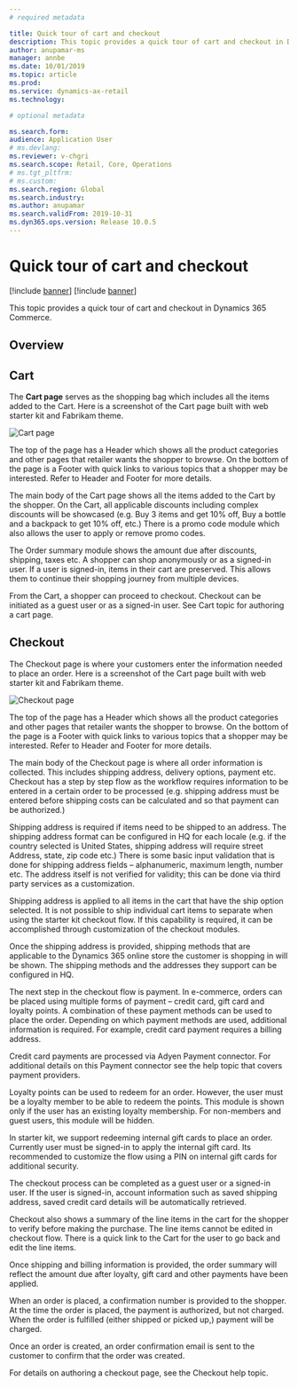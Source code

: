 ```yaml
---
# required metadata

title: Quick tour of cart and checkout
description: This topic provides a quick tour of cart and checkout in Dynamics 365 Commerce.
author: anupamar-ms
manager: annbe
ms.date: 10/01/2019
ms.topic: article
ms.prod: 
ms.service: dynamics-ax-retail
ms.technology: 

# optional metadata

ms.search.form:  
audience: Application User
# ms.devlang: 
ms.reviewer: v-chgri
ms.search.scope: Retail, Core, Operations
# ms.tgt_pltfrm: 
# ms.custom: 
ms.search.region: Global
ms.search.industry: 
ms.author: anupamar
ms.search.validFrom: 2019-10-31
ms.dyn365.ops.version: Release 10.0.5
---
```


# Quick tour of cart and checkout

[!include [banner](../includes/preview-banner.md)]
[!include [banner](../includes/banner.md)]

This topic provides a quick tour of cart and checkout in Dynamics 365 Commerce.

## Overview

## Cart

The **Cart page** serves as the shopping bag which includes all the items added to the Cart. Here is a screenshot of the Cart page built with web starter kit and Fabrikam theme.

![Cart page](./media/cart2.PNG)

The top of the page has a Header which shows all the product categories and other pages that retailer wants the shopper to browse. On the bottom of the page is a Footer with quick links to various topics that a shopper may be interested. Refer to Header and Footer for more details.

The main body of the Cart page shows all the items added to the Cart by the shopper. On the Cart, all applicable discounts including complex discounts will be showcased (e.g. Buy 3 items and get 10% off, Buy a bottle and a backpack to get 10% off, etc.) There is a promo code module which also allows the user to apply or remove promo codes.

The Order summary module shows the amount due after discounts, shipping, taxes etc. A shopper can shop anonymously or as a signed-in user. If a user is signed-in, items in their cart are preserved. This allows them to continue their shopping journey from multiple devices.

From the Cart, a shopper can proceed to checkout. Checkout can be initiated as a guest user or as a signed-in user. See Cart topic for authoring a cart page. 

## Checkout

The Checkout page is where your customers enter the information needed to place an order. Here is a screenshot of the Cart page built with web starter kit and Fabrikam theme.

![Checkout page](./media/Checkout.PNG)

The top of the page has a Header which shows all the product categories and other pages that retailer wants the shopper to browse. On the bottom of the page is a Footer with quick links to various topics that a shopper may be interested. Refer to Header and Footer for more details.

The main body of the Checkout page is where all order information is collected. This includes shipping address, delivery options, payment etc. Checkout has a step by step flow as the workflow requires information to be entered in a certain order to be processed (e.g. shipping address must be entered before shipping costs can be calculated and so that payment can be authorized.)

Shipping address is required if items need to be shipped to an address. The shipping address format can be configured in HQ for each locale (e.g. if the country selected is United States, shipping address will require street Address, state, zip code etc.) There is some basic input validation that is done for shipping address fields – alphanumeric, maximum length, number etc. The address itself is not verified for validity; this can be done via third party services as a customization. 

Shipping address is applied to all items in the cart that have the ship option selected. It is not possible to ship individual cart items to separate when using the starter kit checkout flow. If this capability is required, it can be accomplished through customization of the checkout modules. 

Once the shipping address is provided, shipping methods that are applicable to the Dynamics 365 online store the customer is shopping in will be shown. The shipping methods and the addresses they support can be configured in HQ.  

The next step in the checkout flow is payment. In e-commerce, orders can be placed using multiple forms of payment – credit card, gift card and loyalty points.  A combination of these payment methods can be used to place the order. Depending on which payment methods are used, additional information is required. For example, credit card payment requires a billing address. 

Credit card payments are processed via Adyen Payment connector. For additional details on this Payment connector see the help topic that covers payment providers.

Loyalty points can be used to redeem for an order. However, the user must be a loyalty member to be able to redeem the points. This module is shown only if the user has an existing loyalty membership. For non-members and guest users, this module will be hidden.

In starter kit, we support redeeming internal gift cards to place an order. Currently user must be signed-in to apply the internal gift card. Its recommended to customize the flow using a PIN on internal gift cards for additional security.

The checkout process can be completed as a guest user or a signed-in user. If the user is signed-in, account information such as saved shipping address, saved credit card details will be automatically retrieved. 

Checkout also shows a summary of the line items in the cart for the shopper to verify before making the purchase. The line items cannot be edited in checkout flow. There is a quick link to the Cart for the user to go back and edit the line items.

Once shipping and billing information is provided, the order summary will reflect the amount due after loyalty, gift card and other payments have been applied.

When an order is placed, a confirmation number is provided to the shopper. At the time the order is placed, the payment is authorized, but not charged. When the order is fulfilled (either shipped or picked up,) payment will be charged. 

Once an order is created, an order confirmation email is sent to the customer to confirm that the order was created.

For details on authoring a checkout page, see the Checkout help topic.

